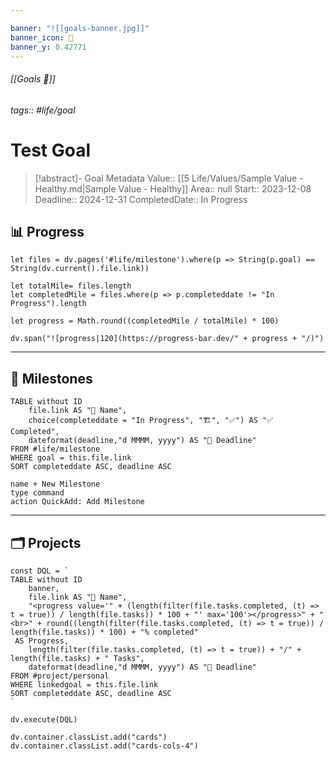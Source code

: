 ```yaml
---

banner: "![[goals-banner.jpg]]"
banner_icon: 🎯
banner_y: 0.42771
---
```

###### [[Goals 🎯]]
###### tags:: #life/goal
# Test Goal

>[!abstract]- Goal Metadata
>Value:: [[5 Life/Values/Sample Value - Healthy.md|Sample Value - Healthy]]
>Area:: null
>Start:: 2023-12-08
>Deadline:: 2024-12-31
>CompletedDate:: In Progress

## 📊 Progress

```dataviewjs
let files = dv.pages('#life/milestone').where(p => String(p.goal) == String(dv.current().file.link))

let totalMile= files.length  
let completedMile = files.where(p => p.completeddate != "In Progress").length  

let progress = Math.round((completedMile / totalMile) * 100)  

dv.span("![progress|120](https://progress-bar.dev/" + progress + "/)")
```

---

## 🏁 Milestones

```dataview
TABLE without ID
	file.link AS "🏁 Name",
	choice(completeddate = "In Progress", "🏗️", "✅") AS "✅ Completed",
	dateformat(deadline,"d MMMM, yyyy") AS "📅 Deadline"
FROM #life/milestone 
WHERE goal = this.file.link
SORT completeddate ASC, deadline ASC
```
```button
name + New Milestone
type command
action QuickAdd: Add Milestone
```

---

## 🗂️ Projects
```dataviewjs
const DQL = `
TABLE without ID
	banner,
	file.link AS "🏁 Name",
	"<progress value='" + (length(filter(file.tasks.completed, (t) => t = true)) / length(file.tasks)) * 100 + "' max='100'></progress>" + "<br>" + round((length(filter(file.tasks.completed, (t) => t = true)) / length(file.tasks)) * 100) + "% completed"
 AS Progress,
	length(filter(file.tasks.completed, (t) => t = true)) + "/" + length(file.tasks) + " Tasks",
	dateformat(deadline,"d MMMM, yyyy") AS "📅 Deadline"
FROM #project/personal  
WHERE linkedgoal = this.file.link
SORT completeddate ASC, deadline ASC
`

dv.execute(DQL)

dv.container.classList.add("cards")
dv.container.classList.add("cards-cols-4")
```
